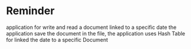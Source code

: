 # Reminder
application for write and read  a document linked to a specific date 
the application save the document in the file,
the application uses Hash Table for linked the date to a specific Document
